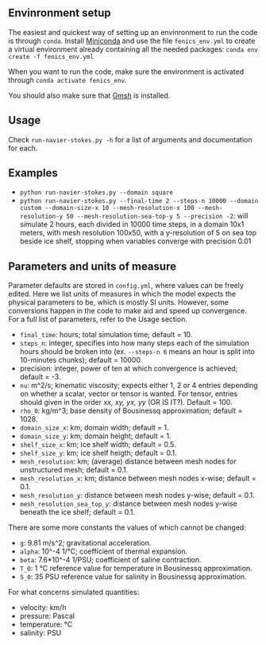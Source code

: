 ## Envinronment setup
The easiest and quickest way of setting up an envinronment to run the code is through `conda`.
Install [Miniconda](https://docs.conda.io/en/latest/miniconda.html) and use the file `fenics_env.yml` to create a virtual environment already containing all the needed packages:
`conda env create -f fenics_env.yml`

When you want to run the code, make sure the environment is activated through `conda activate fenics_env`.

You should also make sure that [Gmsh](http://gmsh.info/) is installed.

## Usage
Check `run-navier-stokes.py -h` for a list of arguments and documentation for each.

## Examples
- `python run-navier-stokes.py --domain square`
- `python run-navier-stokes.py --final-time 2 --steps-n 10000 --domain custom --domain-size-x 10 --mesh-resolution-x 100 --mesh-resolution-y 50 --mesh-resolution-sea-top-y 5 --precision -2`: will simulate 2 hours, each divided in 10000 time steps, in a domain 10x1 meters, with mesh resolution 100x50, with a y-resolution of 5 on sea top beside ice shelf, stopping when variables converge with precision 0.01

## Parameters and units of measure
Parameter defaults are stored in `config.yml`, where values can be freely edited. Here we list units of measures in which the model expects the physical parameters to be, which is mostly SI units. However, some conversions happen in the code to make aid and speed up convergence. For a full list of parameters, refer to the Usage section.

- `final_time`: hours; total simulation time; default = 10.
- `steps_n`: integer, specifies into how many steps each of the simulation hours should be broken into (ex. `--steps-n 6` means an hour is split into 10-minutes chunks); default = 10000.
- precision: integer, power of ten at which convergence is achieved; default = -3.
- `nu`: m^2/s; kinematic viscosity; expects either 1, 2 or 4 entries depending on whether a scalar, vector or tensor is wanted. For tensor, entries should given in the order _xx, xy, yx, yy_ (OR IS IT?). Default = 100.
- `rho_0`: kg/m^3; base density of Bousinessq approximation; default = 1028.
- `domain_size_x`: km; domain width; default = 1.
- `domain_size_y`: km; domain height; default = 1.
- `shelf_size_x`: km; ice shelf width; default = 0.5.
- `shelf_size_y`: km; ice shelf heigth; default = 0.1.
- `mesh_resolution`: km; (average) distance between mesh nodes for unstructured mesh; default = 0.1.
- `mesh_resolution_x`: km; distance between mesh nodes x-wise; default = 0.1.
- `mesh_resolution_y`: distance between mesh nodes y-wise; default = 0.1.
- `mesh_resolution_sea_top_y`: distance between mesh nodes y-wise beneath the ice shelf; default = 0.1.

There are some more constants the values of which cannot be changed:

- `g`: 9.81 m/s^2; gravitational acceleration.
- `alpha`: 10^-4 1/°C; coefficient of thermal expansion.
- `beta`: 7.6*10^-4 1/PSU; coefficient of saline contraction.
- `T_0`: 1 °C reference value for temperature in Bousinessq approximation.
- `S_0`: 35 PSU reference value for salinity in Bousinessq approximation.

For what concerns simulated quantities:

- velocity: km/h
- pressure: Pascal
- temperature: °C
- salinity: PSU